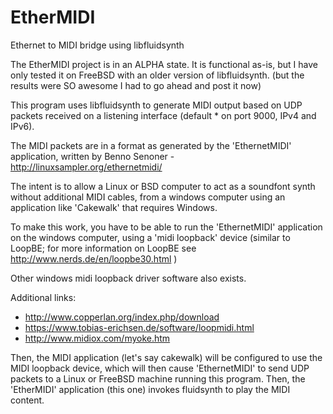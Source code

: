 # EtherMIDI
Ethernet to MIDI bridge using libfluidsynth

The EtherMIDI project is in an ALPHA state.  It is functional as-is, but
I have only tested it on FreeBSD with an older version of libfluidsynth.
(but the results were SO awesome I had to go ahead and post it now)


This program uses libfluidsynth to generate MIDI output based on UDP packets
received on a listening interface (default * on port 9000, IPv4 and IPv6).

The MIDI packets are in a format as generated by the 'EthernetMIDI' application,
written by Benno Senoner - http://linuxsampler.org/ethernetmidi/

The intent is to allow a Linux or BSD computer to act as a soundfont synth
without additional MIDI cables, from a windows computer using an application
like 'Cakewalk' that requires Windows.

To make this work, you have to be able to run the 'EthernetMIDI' application
on the windows computer, using a 'midi loopback' device (similar to LoopBE;
for more information on LoopBE see http://www.nerds.de/en/loopbe30.html )

Other windows midi loopback driver software also exists.

Additional links:
* http://www.copperlan.org/index.php/download
* https://www.tobias-erichsen.de/software/loopmidi.html
* http://www.midiox.com/myoke.htm

Then, the MIDI application (let's say cakewalk) will be configured to use
the MIDI loopback device, which will then cause 'EthernetMIDI' to send UDP
packets to a Linux or FreeBSD machine running this program.  Then, the
'EtherMIDI' application (this one) invokes fluidsynth to play the MIDI content.



